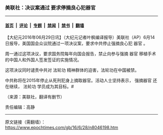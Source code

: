 ### 美联社：决议案通过 要求停摘良心犯器官

---

#### [首页](../../../..?n8046198) &nbsp;|&nbsp; [评论](../../../../../epoch-comment?n8046198) &nbsp;|&nbsp; [专题](../../../../../epoch-special?n8046198) &nbsp;|&nbsp; [禁闻](../../../../../epoch-news?n8046198) &nbsp;|&nbsp; [禁书](../../../../../books?n8046198) &nbsp;|&nbsp; [翻墙](https://github.com/gfw-breaker/nogfw/blob/master/README.md?n8046198)


<div class="post_content" id="artbody" itemprop="articleBody">
 <!-- article content begin -->
 <p>
  【大纪元2016年06月29日讯】（大纪元记者叶枫编译报导）美联社（AP）6月14日报导，美国国会众议院通过一项决议案，要求中共停止强摘良心犯
  <ok href="https://www.epochtimes.com/gb/tag/%E5%99%A8%E5%AE%98.html">
   器官
  </ok>
  。
 </p>
 <p>
  周一通过这项决议，要求国务院每年向国会报告，禁止向参与强摘
  <ok href="https://www.epochtimes.com/gb/tag/%E5%99%A8%E5%AE%98.html">
   器官
  </ok>
  移植手术的中国人和外国人签发签证的实施情况。
 </p>
 <p>
  这项决议同时谴责中共对
  <ok href="https://www.epochtimes.com/gb/tag/%E6%B3%95%E8%BD%AE%E5%8A%9F.html">
   法轮功
  </ok>
  精神群体的迫害，法轮功在中国被禁。
 </p>
 <p>
  中共称将在2015年停止从死刑犯身上摘取器官。活动人士坚持表示，
  <ok href="https://www.epochtimes.com/gb/tag/%E5%BC%BA%E6%91%98%E5%99%A8%E5%AE%98.html">
   强摘器官
  </ok>
  还在继续，
  <ok href="https://www.epochtimes.com/gb/tag/%E6%B3%95%E8%BD%AE%E5%8A%9F.html">
   法轮功
  </ok>
  学员成为其目标。#
 </p>
 <p>
  （来源：美联社，翻译有删节）
 </p>
 <p>
  责任编辑：高静
 </p>
 <!-- article content end -->
 <div id="below_article_ad">
 </div>
</div>


---

原文链接（需翻墙）：https://www.epochtimes.com/gb/16/6/28/n8046198.htm